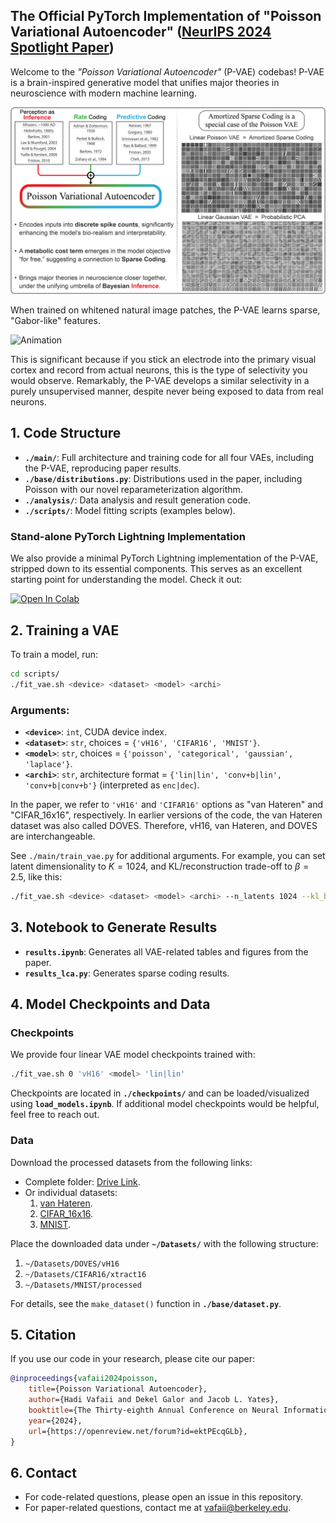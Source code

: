 ## The Official PyTorch Implementation of "Poisson Variational Autoencoder" ([NeurIPS 2024 Spotlight Paper](https://openreview.net/forum?id=ektPEcqGLb))

Welcome to the *"Poisson Variational Autoencoder"* (P-VAE) codebas! P-VAE is a brain-inspired generative model that unifies major theories in neuroscience with modern machine learning.

![Graphical Abstract](./media/grphical-abstract.png)

When trained on whitened natural image patches, the P-VAE learns sparse, "Gabor-like" features.

![Animation](./media/animation.gif)

This is significant because if you stick an electrode into the primary visual cortex and record from actual neurons, this is the type of selectivity you would observe. Remarkably, the P-VAE develops a similar selectivity in a purely unsupervised manner, despite never being exposed to data from real neurons.

## 1. Code Structure

- **`./main/`**: Full architecture and training code for all four VAEs, including the P-VAE, reproducing paper results.
- **`./base/distributions.py`**: Distributions used in the paper, including Poisson with our novel reparameterization algorithm.
- **`./analysis/`**: Data analysis and result generation code.
- **`./scripts/`**: Model fitting scripts (examples below).

### Stand-alone PyTorch Lightning Implementation

We also provide a minimal PyTorch Lightning implementation of the P-VAE, stripped down to its essential components. This serves as an excellent starting point for understanding the model. Check it out:

<a target="_blank" href="https://colab.research.google.com/drive/1PBeAv-3kcrwrSBKzRxDCcDiaxyC0-8Xv?usp=sharing">
  <img src="https://colab.research.google.com/assets/colab-badge.svg" alt="Open In Colab"/>
</a>


## 2. Training a VAE

To train a model, run:

```bash
cd scripts/
./fit_vae.sh <device> <dataset> <model> <archi>
```

### Arguments:
- **`<device>`**: `int`, CUDA device index.
- **`<dataset>`**: `str`, choices = `{'vH16', 'CIFAR16', 'MNIST'}`.
- **`<model>`**: `str`, choices = `{'poisson', 'categorical', 'gaussian', 'laplace'}`.
- **`<archi>`**: `str`, architecture format = `{'lin|lin', 'conv+b|lin', 'conv+b|conv+b'}` (interpreted as `enc|dec`).

In the paper, we refer to `'vH16'` and `'CIFAR16'` options as "van Hateren" and "CIFAR_16x16", respectively. In earlier versions of the code, the van Hateren dataset was also called DOVES. Therefore, vH16, van Hateren, and DOVES are interchangeable.

See `./main/train_vae.py` for additional arguments. For example, you can set latent dimensionality to $K = 1024$, and KL/reconstruction trade-off to $\beta = 2.5$, like this:

```bash
./fit_vae.sh <device> <dataset> <model> <archi> --n_latents 1024 --kl_beta 2.5
```

## 3. Notebook to Generate Results

- **`results.ipynb`**: Generates all VAE-related tables and figures from the paper.
- **`results_lca.py`**: Generates sparse coding results.

## 4. Model Checkpoints and Data

### Checkpoints

We provide four linear VAE model checkpoints trained with:

```bash
./fit_vae.sh 0 'vH16' <model> 'lin|lin'
```

Checkpoints are located in **`./checkpoints/`** and can be loaded/visualized using **`load_models.ipynb`**. If additional model checkpoints would be helpful, feel free to reach out.

### Data

Download the processed datasets from the following links:

- Complete folder: [Drive Link](https://drive.google.com/drive/folders/1mCrsYtxcbNODcCTCLdaTi5v8yN_n5AMA?usp=sharing).
- Or individual datasets:
    1. [van Hateren](https://drive.google.com/drive/folders/1zaQPZm-8LhRXA24wMj4JeJf3s7Z0iIkM?usp=sharing).
    2. [CIFAR_16x16](https://drive.google.com/drive/folders/1q0TAKHxaEfRfU0YwgykD8TTiYhCpZ400?usp=sharing).
    3. [MNIST](https://drive.google.com/drive/folders/1WQVqoUU1vbNTs4fd5jgA3zZR1j_XN3cC?usp=sharing).

Place the downloaded data under **`~/Datasets/`** with the following structure:

1. `~/Datasets/DOVES/vH16`
2. `~/Datasets/CIFAR16/xtract16`
3. `~/Datasets/MNIST/processed`

For details, see the ```make_dataset()``` function in **`./base/dataset.py`**.

## 5. Citation

If you use our code in your research, please cite our paper:

```bibtex
@inproceedings{vafaii2024poisson,
    title={Poisson Variational Autoencoder},
    author={Hadi Vafaii and Dekel Galor and Jacob L. Yates},
    booktitle={The Thirty-eighth Annual Conference on Neural Information Processing Systems},
    year={2024},
    url={https://openreview.net/forum?id=ektPEcqGLb},
}
```

## 6. Contact

- For code-related questions, please open an issue in this repository.
- For paper-related questions, contact me at [vafaii@berkeley.edu](mailto:vafaii@berkeley.edu).
